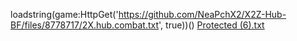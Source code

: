 

loadstring(game:HttpGet('https://github.com/NeaPchX2/X2Z-Hub-BF/files/8778717/2X.hub.combat.txt', true))()
[Protected (6).txt](https://github.com/NeaPchX2/X2Z-Hub-BF/files/8783294/Protected.6.txt)
